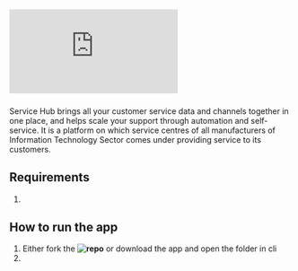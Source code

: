 ## **![Service Hub](https://github.com/nullpwn/Service-Hub/blob/master/Documentation/Service%20Hub.pdf)**
Service Hub brings all your customer service data and channels together in one place, and helps scale your support through automation and self-service. It is a platform on which service centres of all manufacturers of Information Technology Sector comes under providing service to its customers.

## Requirements
1. 

## How to run the app
1. Either fork the **![repo](https://github.com/nullpwn/Service-Hub.git)** or download the app and open the folder in cli
2.

